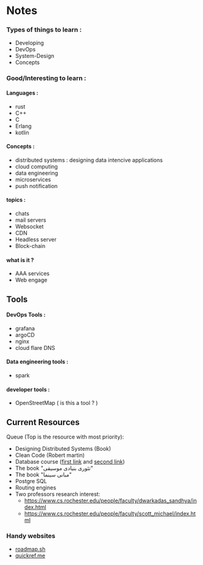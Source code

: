 # Notes

### Types of things to learn : 

* Developing 
* DevOps
* System-Design
* Concepts

### Good/Interesting to learn : 

#### Languages :
* rust
* C++
* C
* Erlang
* kotlin

#### Concepts :
* distributed systems : designing data intencive applications
* cloud computing 
* data engineering 
* microservices 
* push notification

#### topics :
* chats
* mail servers
* Websocket
* CDN
* Headless server
* Block-chain

#### what is it ? 
* AAA services
* Web engage

## Tools 

#### DevOps Tools :
* grafana 
* argoCD
* nginx
* cloud flare DNS

#### Data engineering tools :
* spark 

#### developer tools :
* OpenStreetMap ( is this a tool ? ) 

## Current Resources 

Queue (Top is the resource with most priority): 
- Designing Distributed Systems (Book)
- Clean Code (Robert martin)
- Database course ([first link](https://downloadlynet.ir/2023/29/96050/04/practical-database-design-blog-schema/13/?#/96050-udemy-212326100724.html) and [second link](https://downloadlynet.ir/2023/24/92503/02/database-design-implementation/21/?#/92503-amigosco-212326100524.html))
- The book "تئوری بنیادی موسیقی"
- The book "مبانی سینما"
- Postgre SQL
- Routing engines
- Two professors research interest:
    - https://www.cs.rochester.edu/people/faculty/dwarkadas_sandhya/index.html
    - https://www.cs.rochester.edu/people/faculty/scott_michael/index.html

### Handy websites 
- [roadmap.sh](https://roadmap.sh/)
- [quickref.me](https://quickref.me/)
